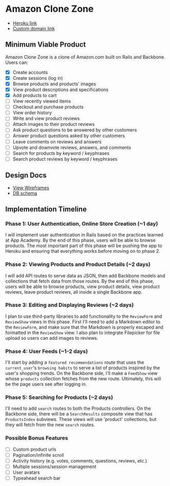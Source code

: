 # Amazon Clone Zone

* [Heroku link][heroku]
* [Custom domain link][domain name]

[heroku]: https://amazon-clone-zone.herokuapp.com/
[domain name]: http://AmazonCloneZone.com

## Minimum Viable Product
Amazon Clone Zone is a clone of Amazon.com built on Rails and Backbone. Users can:

<!-- This is a Markdown checklist. Use it to keep track of your progress! -->

- [x] Create accounts
- [x] Create sessions (log in)
- [x] Browse products and products' images
- [x] View product descriptions and specifications
- [x] Add products to cart
- [ ] View recently viewed items
- [ ] Checkout and purchase products
- [ ] View order history
- [ ] Write and view product reviews
- [ ] Attach images to their product reviews
- [ ] Ask product questions to be answered by other customers
- [ ] Answer product questions asked by other customers
- [ ] Leave comments on reviews and answers
- [ ] Upvote and downvote reviews, answers, and comments
- [ ] Search for products by keyword / keyphrases
- [ ] Search product reviews by keyword / keyphrases

## Design Docs
* [View Wireframes][views]
* [DB schema][schema]

[views]: ./docs/views.md
[schema]: ./docs/schema.md


## Implementation Timeline

### Phase 1: User Authentication, Online Store Creation (~1 day)
I will implement user authentication in Rails based on the practices learned at
App Academy. By the end of this phase, users will be able to browse products. The most important part of this phase will
be pushing the app to Heroku and ensuring that everything works before moving on
to phase 2.

<!-- [Details][phase-one] -->

### Phase 2: Viewing Products and Product Details (~2 days)
I will add API routes to serve data as JSON, then add Backbone
models and collections that fetch data from those routes. By the end of this
phase, users will be able to browse products, view product details, view product reviews, leave product reviews, all
inside a single Backbone app.

<!-- [Details][phase-two] -->

### Phase 3: Editing and Displaying Reviews (~2 days)
I plan to use third-party libraries to add functionality to the `ReviewForm` and
`ReviewShow` views in this phase. First I'll need to add a Markdown editor to the
`ReviewForm`, and make sure that the Markdown is properly escaped and formatted in
the `ReviewShow` view. I also plan to integrate Filepicker for file upload so
users can add images to reviews.

<!-- [Details][phase-three] -->

### Phase 4: User Feeds (~1-2 days)
I'll start by adding a `featured recommendations` route that uses the `current_user`'s
`browsing habits` to serve a list of products inspired by the user's shopping trends.
On the Backbone side, I'll make a `FeedShow` view whose `products`
collection fetches from the new route.  Ultimately, this will be the page users
see after logging in.

<!-- [Details][phase-four] -->

### Phase 5: Searching for Products (~2 days)
I'll need to add `search` routes to both the Products controllers. On the
Backbone side, there will be a `SearchResults` composite view that has `ProductsIndex` subviews.
These views will use 'product' collections, but they will fetch from the new `search` routes.

<!-- [Details][phase-five] -->

### Possible Bonus Features
- [ ] Custom product urls
- [ ] Pagination/infinite scroll
- [ ] Activity history (e.g. votes, comments, questions, reviews, etc.)
- [ ] Multiple sessions/session management
- [ ] User avatars
- [ ] Typeahead search bar

<!-- [phase-one]: ./docs/phases/phase1.md
[phase-two]: ./docs/phases/phase2.md
[phase-three]: ./docs/phases/phase3.md
[phase-four]: ./docs/phases/phase4.md
[phase-five]: ./docs/phases/phase5.md -->
